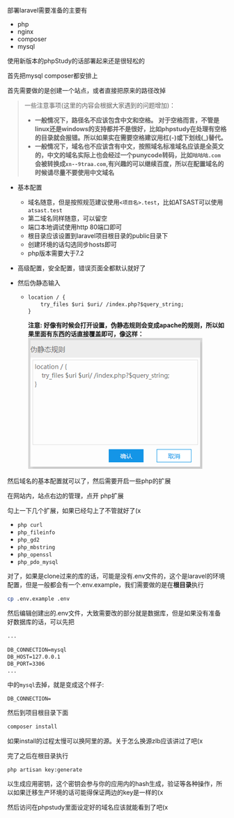 部署laravel需要准备的主要有

- php
- nginx
- composer
- mysql

使用新版本的phpStudy的话部署起来还是很轻松的

首先把mysql composer都安排上

首先需要做的是创建一个站点，或者直接把原来的路径改掉

> 一些注意事项(这里的内容会根据大家遇到的问题增加)：
>
> - **一般情况下，路径名不应该包含中文和空格。 对于空格而言，不管是linux还是windows的支持都并不是很好，比如phpstudy在处理有空格的目录就会报错。所以如果实在需要空格建议用杠(-)或下划线(_)替代。**
> - **一般情况下，域名也不应该含有中文，按照域名标准域名应该是全英文的，中文的域名实际上也会经过一个punycode转码，比如`咕咕咕.com`会被转换成`xn--9traa.com`,有兴趣的可以继续百度，所以在配置域名的时候请尽量不要使用中文域名**

- 基本配置

  - 域名随意，但是按照规范建议使用`<项目名>.test`，比如ATSAST可以使用`atsast.test`
  - 第二域名同样随意，可以留空
  - 端口本地调试使用http 80端口即可
  - 根目录应该设置到laravel项目根目录的public目录下
  - 创建环境的话勾选同步hosts即可
  - php版本需要大于7.2

- 高级配置，安全配置，错误页面全都默认就好了

- 然后伪静态输入

  - ```nginx
    location / {
        try_files $uri $uri/ /index.php?$query_string;
    }
    ```
    **注意: 好像有时候会打开设置，伪静态规则会变成apache的规则，所以如果里面有东西的话直接覆盖即可，像这样：**  
    ![img](images/5.png)  
    

然后域名的基本配置就可以了，然后需要开启一些php的扩展

在网站内，站点右边的管理，点开 php扩展

勾上一下几个扩展，如果已经勾上了不管就好了(x

- `php curl`
- `php_fileinfo`
- `php_gd2`
- `php_mbstring`
- `php_openssl` 
- `php_pdo_mysql`

对了，如果是clone过来的库的话，可能是没有.env文件的，这个是laravel的环境配置，但是一般都会有一个.env.example，我们需要做的是在**根目录**执行

```bash
cp .env.example .env
```

然后编辑创建出的.env文件，大致需要改的部分就是数据库，但是如果没有准备好数据库的话，可以先把

```
...

DB_CONNECTION=mysql
DB_HOST=127.0.0.1
DB_PORT=3306
...
```

中的`mysql`去掉，就是变成这个样子:

```
DB_CONNECTION=
```

然后到项目根目录下面

```bash
composer install
```

如果install的过程太慢可以换阿里的源。关于怎么换源zlb应该讲过了吧(x

完了之后在根目录执行

```
php artisan key:generate
```

以生成应用密钥，这个密钥会参与你的应用内的hash生成，验证等各种操作，所以如果迁移生产环境的话可能得保证两边的key是一样的(x

然后访问在phpstudy里面设定好的域名应该就能看到了吧(x
